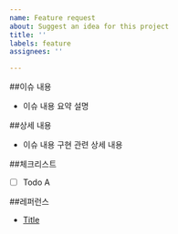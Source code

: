 ```yaml
---
name: Feature request
about: Suggest an idea for this project
title: ''
labels: feature
assignees: ''

---
```


##이슈 내용
 - 이슈 내용 요약 설명

##상세 내용
 - 이슈 내용 구현 관련 상세 내용

##체크리스트
 - [ ] Todo A

##레퍼런스
 - [Title](link)
